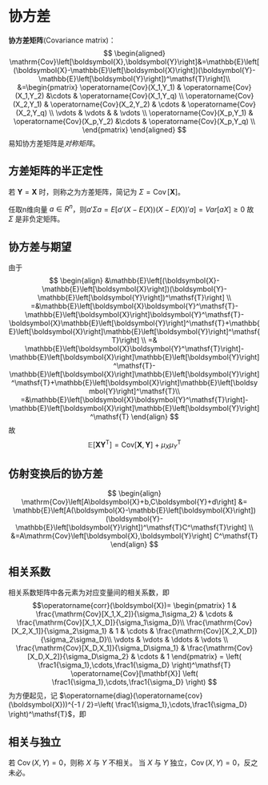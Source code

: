 # 协方差

**协方差矩阵**(Covariance matrix)：
$$
\begin{aligned}
\mathrm{Cov}\left[\boldsymbol{X},\boldsymbol{Y}\right]&=\mathbb{E}\left[(\boldsymbol{X}-\mathbb{E}\left[\boldsymbol{X}\right])(\boldsymbol{Y}-\mathbb{E}\left[\boldsymbol{Y}\right])^\mathsf{T}\right]\\
&=\begin{pmatrix}
    \operatorname{Cov}(X_1,Y_1) & \operatorname{Cov}(X_1,Y_2) &\cdots & \operatorname{Cov}(X_1,Y_q) \\
    \operatorname{Cov}(X_2,Y_1) & \operatorname{Cov}(X_2,Y_2) & \cdots & \operatorname{Cov}(X_2,Y_q) \\
    \vdots & \vdots & & \vdots \\
    \operatorname{Cov}(X_p,Y_1) & \operatorname{Cov}(X_p,Y_2) &\cdots & \operatorname{Cov}(X_p,Y_q) \\
\end{pmatrix}
\end{aligned}
$$
易知协方差矩阵是*对称矩阵*。

## 方差矩阵的半正定性

若 $\mathbf{Y}=\mathbf{X}$ 时，则称之为方差矩阵，简记为 $\Sigma=\operatorname{Cov}[\mathbf{X}]$。

任取n维向量 $a \in R^n$，则$a'\Sigma a=E[a'(X-E(X))(X-E(X))'a]=Var[aX]\ge 0$
故 $\Sigma$ 是非负定矩阵。

## 协方差与期望

由于
$$
\begin{align}
&\mathbb{E}\left[(\boldsymbol{X}-\mathbb{E}\left[\boldsymbol{X}\right])(\boldsymbol{Y}-\mathbb{E}\left[\boldsymbol{Y}\right])^\mathsf{T}\right] \\
=&\mathbb{E}\left[\boldsymbol{X}\boldsymbol{Y}^\mathsf{T}-\mathbb{E}\left[\boldsymbol{X}\right]\boldsymbol{Y}^\mathsf{T}-\boldsymbol{X}\mathbb{E}\left[\boldsymbol{Y}\right]^\mathsf{T}+\mathbb{E}\left[\boldsymbol{X}\right]\mathbb{E}\left[\boldsymbol{Y}\right]^\mathsf{T}\right] \\ 
=& \mathbb{E}\left[\boldsymbol{X}\boldsymbol{Y}^\mathsf{T}\right]-\mathbb{E}\left[\boldsymbol{X}\right]\mathbb{E}\left[\boldsymbol{Y}\right]^\mathsf{T}-\mathbb{E}\left[\boldsymbol{X}\right]\mathbb{E}\left[\boldsymbol{Y}\right]^\mathsf{T}+\mathbb{E}\left[\boldsymbol{X}\right]\mathbb{E}\left[\boldsymbol{Y}\right]^\mathsf{T}\\
=&\mathbb{E}\left[\boldsymbol{X}\boldsymbol{Y}^\mathsf{T}\right]-\mathbb{E}\left[\boldsymbol{X}\right]\mathbb{E}\left[\boldsymbol{Y}\right]^\mathsf{T}
\end{align}
$$
故
$$\mathbb{E}\left[\boldsymbol{X}\boldsymbol{Y}^\mathsf{T}\right]=\mathrm{Cov}\left[\boldsymbol{X},\boldsymbol{Y}\right]+\mu_{X}\mu_{Y}^\mathsf{T}$$

## 仿射变换后的协方差

$$
\begin{align}
\mathrm{Cov}\left[A\boldsymbol{X}+b,C\boldsymbol{Y}+d\right] &= \mathbb{E}\left[A(\boldsymbol{X}-\mathbb{E}\left[\boldsymbol{X}\right])(\boldsymbol{Y}-\mathbb{E}\left[\boldsymbol{Y}\right])^\mathsf{T}C^\mathsf{T}\right] \\
&=A\mathrm{Cov}\left[\boldsymbol{X},\boldsymbol{Y}\right] C^\mathsf{T}
\end{align}
$$

## 相关系数

相关系数矩阵中各元素为对应变量间的相关系数，即
$$\operatorname{corr}(\boldsymbol{X})=
\begin{pmatrix} 
1 & \frac{\mathrm{Cov}[X_1,X_2]}{\sigma_1\sigma_2} & \cdots & \frac{\mathrm{Cov}[X_1,X_D]}{\sigma_1\sigma_D}\\
\frac{\mathrm{Cov}[X_2,X_1]}{\sigma_2\sigma_1} & 1 & \cdots & \frac{\mathrm{Cov}[X_2,X_D]}{\sigma_2\sigma_D}\\
\vdots & \vdots & \ddots & \vdots \\
\frac{\mathrm{Cov}[X_D,X_1]}{\sigma_D\sigma_1} & \frac{\mathrm{Cov}[X_D,X_2]}{\sigma_D\sigma_2} & \cdots & 1
\end{pmatrix}
= \left( \frac1{\sigma_1},\cdots,\frac1{\sigma_D} \right)^\mathsf{T} \operatorname{Cov}[\mathbf{X}] \left( \frac1{\sigma_1},\cdots,\frac1{\sigma_D} \right)
$$
为方便起见，记 $\operatorname{diag}(\operatorname{cov}(\boldsymbol{X}))^{-1 / 2}=\left( \frac1{\sigma_1},\cdots,\frac1{\sigma_D} \right)^\mathsf{T}$，即

## 相关与独立

若 $\operatorname{Cov}(X,Y)=0$，则称 $X$ 与 $Y$ 不相关。
当 $X$ 与 $Y$ 独立，$\operatorname{Cov}(X,Y)=0$，反之未必。
